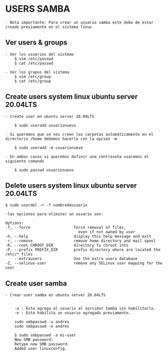
# USERS SAMBA

    - Nota importante: Para crear un usuario samba este debe de estar creado previamente en el sistema linux

## Ver users & groups

    - Ver los usuarios del sistema
        $ vim /etc/passwd
        $ cat /etc/passwd

    - Ver los grupos del sistema
        $ vim /etc/group
        $ cat /etc/group


## Create users system linux ubuntu server 20.04LTS

    - Create user en ubuntu server 20.04LTS

        $ sudo useradd usuarionuevo

    - Si queremos que se nos creen las carpetas automáticamente en el directorio /home debemos hacerlo con la opción -m

        $ sudo useradd -m usuarionuevo

    - En ambos casos si queremos definir una contraseña usaremos el siguiente comando

        $ sudo passwd usuarionuevo


## Delete users system linux ubuntu server 20.04LTS

    $ sudo userdel –r -f nombredeusuario

    -las opciones para eliminar un usuario son:

    Options:
    -f, --force                   force removal of files,
                                    even if not owned by user
    -h, --help                    display this help message and exit
    -r, --remove                  remove home directory and mail spool
    -R, --root CHROOT_DIR         directory to chroot into
    -P, --prefix PREFIX_DIR       prefix directory where are located the /etc/* files
        --extrausers              Use the extra users database
    -Z, --selinux-user            remove any SELinux user mapping for the user


## Create user samba

    - Crear user samba en ubuntu server 20.04LTS


        -a : Esto agrega al usuario al servidor Samba sin habilitarlo.
        -e : Esto habilita un usuario agregado previamente.

        sudo smbpasswd -a andres
        sudo smbpasswd -e andres

        $ sudo smbpasswd -a mi-user
        New SMB password:
        Retype new SMB password:
        Added user linuxconfig.

